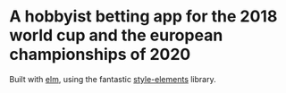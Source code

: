 # A hobbyist betting app for the 2018 world cup and the european championships of 2020
Built with [elm](http://elm-lang.org/), using the fantastic [style-elements](http://package.elm-lang.org/packages/mdgriffith/style-elements/latest) library.
